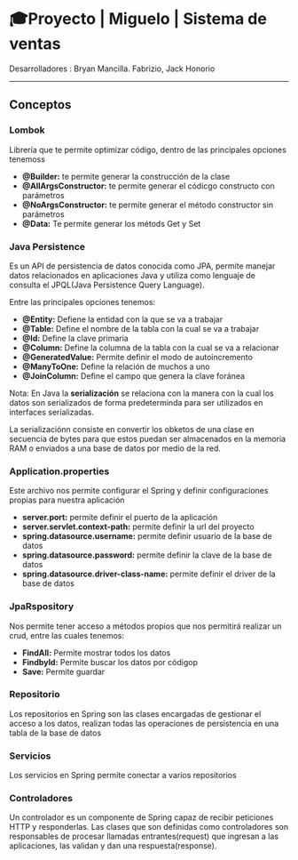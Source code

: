 # 🎓Proyecto | Miguelo | Sistema de ventas  

Desarrolladores : Bryan Mancilla. Fabrizio, Jack Honorio

----------------------------------------------
## Conceptos

### Lombok 
Librería que te permite optimizar código, dentro de las principales opciones tenemoss

- **@Builder:** te permite generar la construcción de la clase
- **@AllArgsConstructor:** te permite generar el códicgo constructo con parámetros
- **@NoArgsConstructor:** te permite generar el método constructor sin parámetros
- **@Data:** Te permite generar los métods Get y Set

### Java Persistence
Es un API de persistencia de datos conocida como JPA, permite manejar datos relacionados en aplicaciones Java y utiliza como lenguaje de consulta el JPQL(Java Persistence Query Language).

Entre las principales opciones tenemos:
- **@Entity:** Defiene la entidad con la que se va a trabajar
- **@Table:** Define el nombre de la tabla con la cual se va a trabajar
- **@Id:** Define la clave primaria
- **@Column:** Define la columna de la tabla con la cual se va a relacionar
- **@GeneratedValue:** Permite definir el modo de autoincremento
- **@ManyToOne:** Define la relación de muchos a uno
- **@JoinColumn:** Define el campo que genera la clave foránea

Nota: En Java la **serialización** se relaciona con la manera con la cual los datos son serializados de forma predeterminda para ser utilizados en interfaces serializadas.

La serializaciónn consiste en convertir los obketos de una clase en secuencia de bytes para que estos puedan ser almacenados en la memoria RAM o enviados a una base de datos por medio de la red.


### **Application.properties** 
Este archivo nos permite configurar el Spring y definir configuraciones propias para nuestra aplicación
- **server.port:** permite definir el puerto de la aplicación
- **server.servlet.context-path:** permite definir la url del proyecto
- **spring.datasource.username:** permite definir usuario de la base de datos
- **spring.datasource.password:** permite definir la clave de la base de datos
- **spring.datasource.driver-class-name:** permite definir el driver de la base de datos

### JpaRspository
Nos permite tener acceso a métodos propios que nos permitirá realizar un crud, entre las cuales tenemos:
- **FindAll:** Permite mostrar todos los datos
- **FindbyId:** Permite buscar los datos por códigop
- **Save:** Permite guardar

### Repositorio
Los repositorios en Spring son las clases encargadas de gestionar el acceso a los datos, realizan todas las operaciones de persistencia en una tabla de la base de datos

### Servicios
Los servicios en Spring permite conectar a varios repositorios

### Controladores
Un controlador es un componente de Spring capaz de recibir peticiones HTTP y responderlas. Las clases que son definidas como controladores son responsables de procesar llamadas entrantes(request) que ingresan a las aplicaciones, las validan y dan una respuesta(response).